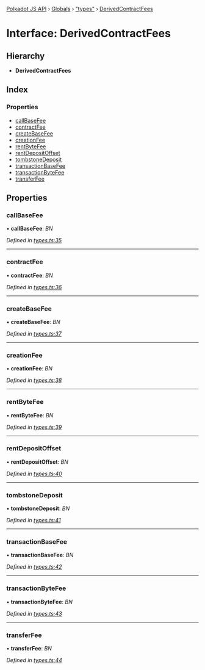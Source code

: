 [Polkadot JS API](../README.md) › [Globals](../globals.md) › ["types"](../modules/_types_.md) › [DerivedContractFees](_types_.derivedcontractfees.md)

# Interface: DerivedContractFees

## Hierarchy

* **DerivedContractFees**

## Index

### Properties

* [callBaseFee](_types_.derivedcontractfees.md#callbasefee)
* [contractFee](_types_.derivedcontractfees.md#contractfee)
* [createBaseFee](_types_.derivedcontractfees.md#createbasefee)
* [creationFee](_types_.derivedcontractfees.md#creationfee)
* [rentByteFee](_types_.derivedcontractfees.md#rentbytefee)
* [rentDepositOffset](_types_.derivedcontractfees.md#rentdepositoffset)
* [tombstoneDeposit](_types_.derivedcontractfees.md#tombstonedeposit)
* [transactionBaseFee](_types_.derivedcontractfees.md#transactionbasefee)
* [transactionByteFee](_types_.derivedcontractfees.md#transactionbytefee)
* [transferFee](_types_.derivedcontractfees.md#transferfee)

## Properties

###  callBaseFee

• **callBaseFee**: *BN*

*Defined in [types.ts:35](https://github.com/polkadot-js/api/blob/ca186a4b2c/packages/api-derive/src/types.ts#L35)*

___

###  contractFee

• **contractFee**: *BN*

*Defined in [types.ts:36](https://github.com/polkadot-js/api/blob/ca186a4b2c/packages/api-derive/src/types.ts#L36)*

___

###  createBaseFee

• **createBaseFee**: *BN*

*Defined in [types.ts:37](https://github.com/polkadot-js/api/blob/ca186a4b2c/packages/api-derive/src/types.ts#L37)*

___

###  creationFee

• **creationFee**: *BN*

*Defined in [types.ts:38](https://github.com/polkadot-js/api/blob/ca186a4b2c/packages/api-derive/src/types.ts#L38)*

___

###  rentByteFee

• **rentByteFee**: *BN*

*Defined in [types.ts:39](https://github.com/polkadot-js/api/blob/ca186a4b2c/packages/api-derive/src/types.ts#L39)*

___

###  rentDepositOffset

• **rentDepositOffset**: *BN*

*Defined in [types.ts:40](https://github.com/polkadot-js/api/blob/ca186a4b2c/packages/api-derive/src/types.ts#L40)*

___

###  tombstoneDeposit

• **tombstoneDeposit**: *BN*

*Defined in [types.ts:41](https://github.com/polkadot-js/api/blob/ca186a4b2c/packages/api-derive/src/types.ts#L41)*

___

###  transactionBaseFee

• **transactionBaseFee**: *BN*

*Defined in [types.ts:42](https://github.com/polkadot-js/api/blob/ca186a4b2c/packages/api-derive/src/types.ts#L42)*

___

###  transactionByteFee

• **transactionByteFee**: *BN*

*Defined in [types.ts:43](https://github.com/polkadot-js/api/blob/ca186a4b2c/packages/api-derive/src/types.ts#L43)*

___

###  transferFee

• **transferFee**: *BN*

*Defined in [types.ts:44](https://github.com/polkadot-js/api/blob/ca186a4b2c/packages/api-derive/src/types.ts#L44)*
